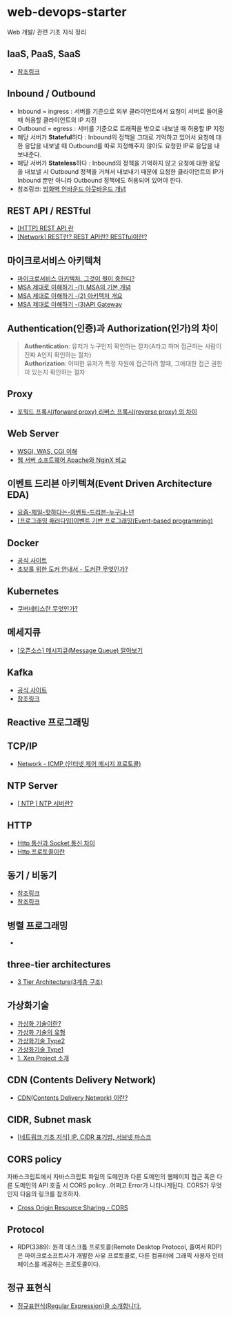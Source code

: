# web-devops-starter
Web 개발/ 관련 기초 지식 정리

## IaaS, PaaS, SaaS
* [참조링크](https://wodonggun.github.io/wodonggun.github.io/study/IaaS,-PaaS,-SaaS.html)

## Inbound / Outbound
* Inbound = ingress : 서버를 기준으로 외부 클라이언트에서 요청이 서버로 들어올 때 허용할 클라이언트의 IP 지정  
* Outbound = egress : 서버를 기준으로 트래픽을 밖으로 내보낼 때 허용할 IP 지정  
* 해당 서버가 **Stateful**하다 : Inbound의 정책을 그대로 기억하고 있어서 요청에 대한 응답을 내보낼 때 Outbound를 따로 지정해주지 않아도 요청한 IP로 응답을 내보내준다.
* 해당 서버가 **Stateless**하다 : Inbound의 정책을 기억하지 않고 요청에 대한 응답을 내보낼 시 Outbound 정책을 거쳐서 내보내기 때문에 요청한 클라이언트의 IP가 Inbound 뿐만 아니라 Outbound 정책에도 허용되어 있어야 한다.
* 참조링크: [방화벽 인바운드 아웃바운드 개념](https://m.blog.naver.com/PostView.nhn?blogId=blogpyh&logNo=220731762459&proxyReferer=https:%2F%2Fwww.google.com%2F)

## REST API / RESTful
* [[HTTP] REST API 란](https://velog.io/@wlsdud2194/HTTP-REST-API-%EB%9E%80)
* [[Network] REST란? REST API란? RESTful이란?](https://gmlwjd9405.github.io/2018/09/21/rest-and-restful.html)

## 마이크로서비스 아키텍처
* [마이크로서비스 아키텍처. 그것이 뭣이 중헌디?](http://guruble.com/%EB%A7%88%EC%9D%B4%ED%81%AC%EB%A1%9C%EC%84%9C%EB%B9%84%EC%8A%A4microservice-%EC%95%84%ED%82%A4%ED%85%8D%EC%B2%98-%EA%B7%B8%EA%B2%83%EC%9D%B4-%EB%AD%A3%EC%9D%B4-%EC%A4%91%ED%97%8C%EB%94%94/)
* [MSA 제대로 이해하기 -(1) MSA의 기본 개념](https://velog.io/@tedigom/MSA-%EC%A0%9C%EB%8C%80%EB%A1%9C-%EC%9D%B4%ED%95%B4%ED%95%98%EA%B8%B0-1-MSA%EC%9D%98-%EA%B8%B0%EB%B3%B8-%EA%B0%9C%EB%85%90-3sk28yrv0e)
* [MSA 제대로 이해하기 -(2) 아키텍처 개요](https://velog.io/@tedigom/MSA-%EC%A0%9C%EB%8C%80%EB%A1%9C-%EC%9D%B4%ED%95%B4%ED%95%98%EA%B8%B0-2-MSA-Outer-Architecure)
* [MSA 제대로 이해하기 -(3)API Gateway](https://velog.io/@tedigom/MSA-%EC%A0%9C%EB%8C%80%EB%A1%9C-%EC%9D%B4%ED%95%B4%ED%95%98%EA%B8%B0-3API-Gateway-nvk2kf0zbj)

## Authentication(인증)과 Authorization(인가)의 차이
> **Authentication**: 유저가 누구인지 확인하는 절차(A라고 하며 접근하는 사람이 진짜 A인지 확인하는 절차)   
> **Authorization**: 어떠한 유저가 특정 자원에 접근하려 할때, 그에대한 접근 권한이 있는지 확인하는 절차

## Proxy
* [포워드 프록시(forward proxy) 리버스 프록시(reverse proxy) 의 차이](https://www.lesstif.com/system-admin/forward-proxy-reverse-proxy-21430345.html)

## Web Server
* [WSGI, WAS, CGI 이해](https://brownbears.tistory.com/350)
* [웹 서버 소프트웨어 Apache와 NginX 비교](https://cntechsystems.tistory.com/24)

## 이벤트 드리븐 아키텍쳐(Event Driven Architecture EDA)
* [요즘-제일-핫하다는-이벤트-드리븐-누구냐-넌](https://news.samsung.com/kr/%EC%9A%94%EC%A6%98-%EC%A0%9C%EC%9D%BC-%ED%95%AB%ED%95%98%EB%8B%A4%EB%8A%94-%EC%9D%B4%EB%B2%A4%ED%8A%B8-%EB%93%9C%EB%A6%AC%EB%B8%90-%EB%88%84%EA%B5%AC%EB%83%90-%EB%84%8C)
* [[프로그래밍 패러다임]이벤트 기반 프로그래밍(Event-based programming)](https://kamang-it.tistory.com/entry/%ED%94%84%EB%A1%9C%EA%B7%B8%EB%9E%98%EB%B0%8D-%ED%8C%A8%EB%9F%AC%EB%8B%A4%EC%9E%84%EC%9D%B4%EB%B2%A4%ED%8A%B8-%EA%B8%B0%EB%B0%98-%ED%94%84%EB%A1%9C%EA%B7%B8%EB%9E%98%EB%B0%8DEvent-based-programming)

## Docker
* [공식 사이트](https://www.docker.com/)
* [초보를 위한 도커 안내서 - 도커란 무엇인가?](https://subicura.com/2017/01/19/docker-guide-for-beginners-1.html)

## Kubernetes
* [쿠버네티스란 무엇인가?](https://kubernetes.io/ko/docs/concepts/overview/what-is-kubernetes/)

## 메세지큐
* [[오픈소스] 메시지큐(Message Queue) 알아보기](https://12bme.tistory.com/176)

## Kafka
* [공식 사이트](https://kafka.apache.org/)
* [참조링크](https://taetaetae.github.io/2017/11/02/what-is-kafka/)

## Reactive 프로그래밍

## TCP/IP
* [Network - ICMP (인터넷 제어 메시지 프로토콜)](https://hack-cracker.tistory.com/124)

## NTP Server
* [[ NTP ] NTP 서버란?](https://aorica.tistory.com/46)

## HTTP
* [Http 통신과 Socket 통신 차이](https://mangkyu.tistory.com/48)
* [Http 프로토콜이란](https://gmlwjd9405.github.io/2019/04/17/what-is-http-protocol.html)

## 동기 / 비동기
* [참조링크](https://tech.peoplefund.co.kr/2017/08/02/non-blocking-asynchronous-concurrency.html)   
* [참조링크](https://leeph.tistory.com/24)

## 병렬 프로그래밍
* []()

## three-tier architectures
* [3 Tier Architecture(3계층 구조)](http://blog.naver.com/PostView.nhn?blogId=limoremo&logNo=220073573980)   

## 가상화기술
* [가상화 기술이란?](https://selfish-developer.com/entry/%EA%B0%80%EC%83%81%ED%99%94-%EA%B8%B0%EC%88%A0%EC%9D%B4%EB%9E%80?category=825819)   
* [가상화 기술의 유형](https://selfish-developer.com/entry/%EA%B0%80%EC%83%81%ED%99%94-%EA%B8%B0%EC%88%A0%EC%9D%98-%EC%9C%A0%ED%98%95?category=825819)   
* [가상화기술 Type2](https://selfish-developer.com/entry/%EA%B0%80%EC%83%81%ED%99%94%EA%B8%B0%EC%88%A0-Type2?category=825819)   
* [가상화기술 Type1](https://selfish-developer.com/entry/%EA%B0%80%EC%83%81%ED%99%94-%EA%B8%B0%EC%88%A0-Type1?category=825819)   
* [1. Xen Project 소개](https://selfish-developer.com/entry/1-Xen-Project-%EC%86%8C%EA%B0%9C?category=825819)  

## CDN (Contents Delivery Network)
* [CDN(Contents Delivery Network) 이란?](https://goddaehee.tistory.com/173)   

## CIDR, Subnet mask
* [[네트워크 기초 지식] IP, CIDR 표기법, 서브넷 마스크](https://cjwoov.tistory.com/27)   

## CORS policy
자바스크립트에서 자바스크립트 파일의 도메인과 다른 도메인의 웹페이지 접근 혹은 다른 도메인의 API 호출 시 CORS policy...어쩌고 Error가 나타나게된다.
CORS가 무엇인지 다음의 링크를 참조하자.
* [Cross Origin Resource Sharing - CORS](https://homoefficio.github.io/2015/07/21/Cross-Origin-Resource-Sharing/)

## Protocol
* RDP(3389): 원격 데스크톱 프로토콜(Remote Desktop Protocol, 줄여서 RDP)은 마이크로소프트사가 개발한 사유 프로토콜로, 다른 컴퓨터에 그래픽 사용자 인터페이스를 제공하는 프로토콜이다.

## 정규 표현식
* [정규표현식(Regular Expression)을 소개합니다.](http://www.nextree.co.kr/p4327/)

